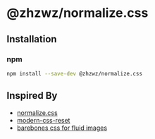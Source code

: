 # @zhzwz/normalize.css

## Installation

### npm

```bash
npm install --save-dev @zhzwz/normalize.css
```

## Inspired By

- [normalize.css](https://github.com/necolas/normalize.css/tree/master)
- [modern-css-reset](https://github.com/Andy-set-studio/modern-css-reset)
- [barebones css for fluid images](https://www.zachleat.com/web/fluid-images/)
